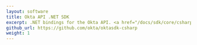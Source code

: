 ```yaml
---
layout: software
title: Okta API .NET SDK
excerpt: .NET bindings for the Okta API. <a href="/docs/sdk/core/csharp_api_sdk/html/6af60b57-62fa-477c-a899-e2f21286c53d.htm">Get started now</a>.
github_url: https://github.com/okta/oktasdk-csharp
weight: 1
---
```

